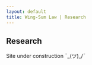 ```yaml
---
layout: default
title: Wing-Sum Law | Research
---
```

## Research

Site under construction ¯\_(ツ)_/¯

